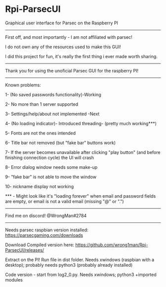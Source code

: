 # Rpi-ParsecUI
Graphical user interface for Parsec on the Raspberry PI

-----------------------


First off, and most importantly - I am not affiliated with parsec!

I do not own any of the resources used to make this GUI!

I did this project for fun, it's really the first thing i ever made worth sharing.

----------------------

Thank you for using the unoficial Parsec GUI for the raspberry PI!

----------------------

Known problems:

1- (No saved passwords functionality)-Working

2- No more than 1 server supported

3- Settings/help/about not implemented -Next

4- (No loading indicator)- Introduced threading- (pretty much working***)


5- Fonts are not the ones intended

6- Title bar not removed (but "fake bar" buttons work)

7- If the server becomes unavailable after clicking "play button" (and before finishing connection cycle) the UI will crash

8- Error dialog window needs some make-up

9- "fake bar" is not able to move the window

10- nickname display not working

*** - Might look like it's "loading forever" when email and password fields are empty, or email is not a valid email (missing "@" or ".")

----------------------------------------------

Find me on discord! @WrongMan#2784

----------------------------------------------

Needs parsec raspbian version installed: https://parsecgaming.com/downloads



Download Compiled version here: https://github.com/wrong1man/Rpi-ParsecUI/releases/

Extract on the PI! Run file in dist folder. Needs xwindows (raspbian with a desktop); probably needs python3 (probably already installed)


Code version - start from log2_0.py. Needs xwindows; python3 +imported modules
